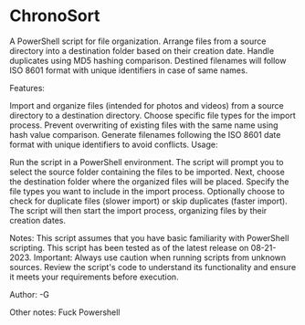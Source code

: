 # ChronoSort
A PowerShell script for file organization. Arrange files from a source directory into a destination folder based on their creation date. Handle duplicates using MD5 hashing comparison. Destined filenames will follow ISO 8601 format with unique identifiers in case of same names.

Features:

Import and organize files (intended for photos and videos) from a source directory to a destination directory.
Choose specific file types for the import process.
Prevent overwriting of existing files with the same name using hash value comparison.
Generate filenames following the ISO 8601 date format with unique identifiers to avoid conflicts.
Usage:

Run the script in a PowerShell environment.
The script will prompt you to select the source folder containing the files to be imported.
Next, choose the destination folder where the organized files will be placed.
Specify the file types you want to include in the import process.
Optionally choose to check for duplicate files (slower import) or skip duplicates (faster import).
The script will then start the import process, organizing files by their creation dates.

Notes:
This script assumes that you have basic familiarity with PowerShell scripting.
This script has been tested as of the latest release on 08-21-2023.
Important:
Always use caution when running scripts from unknown sources. Review the script's code to understand its functionality and ensure it meets your requirements before execution.

Author:
-G

Other notes:
Fuck Powershell
